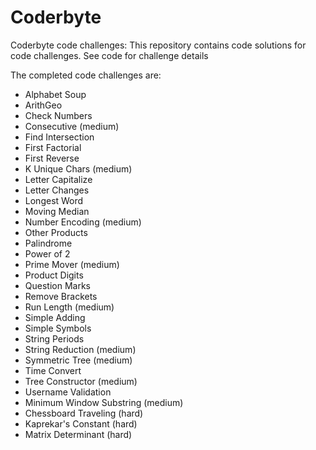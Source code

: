 # Coderbyte
Coderbyte code challenges: This repository contains code solutions for code challenges.  See code for challenge details

The completed code challenges are:
 - Alphabet Soup
 - ArithGeo
 - Check Numbers
 - Consecutive (medium)
 - Find Intersection
 - First Factorial
 - First Reverse
 - K Unique Chars (medium)
 - Letter Capitalize
 - Letter Changes
 - Longest Word
 - Moving Median
 - Number Encoding (medium)
 - Other Products
 - Palindrome
 - Power of 2
 - Prime Mover (medium)
 - Product Digits
 - Question Marks
 - Remove Brackets
 - Run Length (medium)
 - Simple Adding
 - Simple Symbols
 - String Periods
 - String Reduction (medium)
 - Symmetric Tree (medium)
 - Time Convert
 - Tree Constructor (medium)
 - Username Validation
 - Minimum Window Substring (medium)
 - Chessboard Traveling (hard)
 - Kaprekar's Constant (hard)
 - Matrix Determinant (hard)
